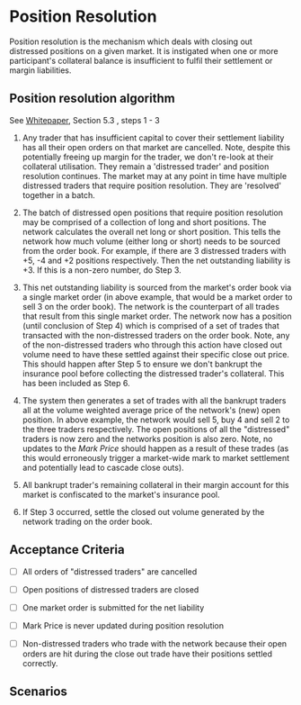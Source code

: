 # Position Resolution

Position resolution is the mechanism which deals with closing out distressed positions on a given market. It is instigated when one or more participant's collateral balance is insufficient to fulfil their settlement or margin liabilities.

## Position resolution algorithm

See [Whitepaper](../product/wikis/Whitepaper), Section 5.3 , steps 1 - 3

1. Any trader that has insufficient capital to cover their settlement liability has all their open orders on that market are cancelled. Note, despite this potentially freeing up margin for the trader, we don't re-look at their collateral utilisation. They remain a 'distressed trader' and position resolution continues. The market may at any point in time have multiple distressed traders that require position resolution. They are 'resolved' together in a batch.

2. The batch of distressed open positions that require position resolution may be comprised of a collection of long and short positions. The network calculates the overall net long or short position. This tells the network how much volume (either long or short) needs to be sourced from the order book. For example, if there are 3 distressed traders with +5, -4 and +2 positions respectively.  Then the net outstanding liability is +3. If this is a non-zero number, do Step 3.

3. This net outstanding liability is sourced from the market's order book via a single market order (in above example, that would be a market order to sell 3 on the order book). The network is the counterpart of all trades that result from this single market order. The network now has a position (until conclusion of Step 4) which is comprised of a set of trades that transacted with the non-distressed traders on the order book. Note, any of the non-distressed traders who through this action have closed out volume need to have these settled against their specific close out price. This should happen after Step 5 to ensure we don't bankrupt the insurance pool before collecting the distressed trader's collateral.  This has been included as Step 6.

4. The system then generates a set of trades with all the bankrupt traders all at the volume weighted average price of the network's (new) open position. In above example, the network would sell 5, buy 4 and sell 2 to the three traders respectively. The open positions of all the "distressed" traders is now zero and the networks position is also zero. Note, no updates to the _Mark Price_ should happen as a result of these trades (as this would erroneously trigger a market-wide mark to market settlement and potentially lead to cascade close outs).

5. All bankrupt trader's remaining collateral in their margin account for this market is confiscated to the market's insurance pool.

6. If Step 3 occurred, settle the closed out volume generated by the network trading on the order book.

## Acceptance Criteria

* [ ] All orders of "distressed traders" are cancelled
* [ ] Open positions of distressed traders are closed
* [ ] One market order is submitted for the net liability
* [ ] Mark Price is never updated during position resolution
* [ ] Non-distressed traders who trade with the network because their open orders are hit during the close out trade have their positions settled correctly.


## Scenarios

